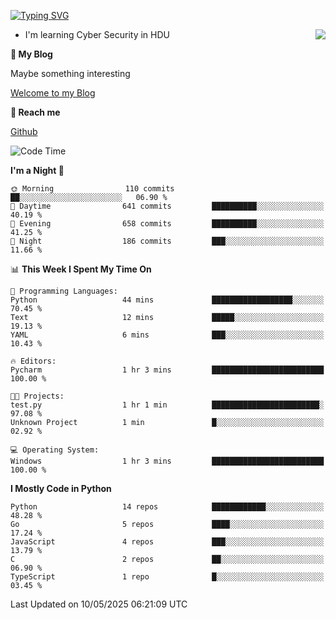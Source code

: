 [![Typing SVG](https://readme-typing-svg.herokuapp.com?font=Fira+Code&pause=1000&random=false&width=450&height=60&lines=Hello+%F0%9F%91%8B%F0%9F%8F%BB;I'm+JBNRZ)](https://git.io/typing-svg)

<a href="#">
  <img align="right" src="https://github-readme-stats.vercel.app/api?username=JBNRZ&show_icons=true&bg_color=15,f2f7fd,E0EAFC" />
</a>

- I'm learning Cyber Security in HDU

 **🌱 My Blog**

Maybe something interesting

[Welcome to my Blog](https://jbnrz.com.cn/)

 **💬 Reach me** 

[Github](https://github.com/JBNRZ)


<!--START_SECTION:waka-->
![Code Time](http://img.shields.io/badge/Code%20Time-1%2C173%20hrs%207%20mins-blue)

**I'm a Night 🦉** 

```text
🌞 Morning                110 commits         ██░░░░░░░░░░░░░░░░░░░░░░░   06.90 % 
🌆 Daytime                641 commits         ██████████░░░░░░░░░░░░░░░   40.19 % 
🌃 Evening                658 commits         ██████████░░░░░░░░░░░░░░░   41.25 % 
🌙 Night                  186 commits         ███░░░░░░░░░░░░░░░░░░░░░░   11.66 % 
```


📊 **This Week I Spent My Time On** 

```text
💬 Programming Languages: 
Python                   44 mins             ██████████████████░░░░░░░   70.45 % 
Text                     12 mins             █████░░░░░░░░░░░░░░░░░░░░   19.13 % 
YAML                     6 mins              ███░░░░░░░░░░░░░░░░░░░░░░   10.43 % 

🔥 Editors: 
Pycharm                  1 hr 3 mins         █████████████████████████   100.00 % 

🐱‍💻 Projects: 
test.py                  1 hr 1 min          ████████████████████████░   97.08 % 
Unknown Project          1 min               █░░░░░░░░░░░░░░░░░░░░░░░░   02.92 % 

💻 Operating System: 
Windows                  1 hr 3 mins         █████████████████████████   100.00 % 
```

**I Mostly Code in Python** 

```text
Python                   14 repos            ████████████░░░░░░░░░░░░░   48.28 % 
Go                       5 repos             ████░░░░░░░░░░░░░░░░░░░░░   17.24 % 
JavaScript               4 repos             ███░░░░░░░░░░░░░░░░░░░░░░   13.79 % 
C                        2 repos             ██░░░░░░░░░░░░░░░░░░░░░░░   06.90 % 
TypeScript               1 repo              █░░░░░░░░░░░░░░░░░░░░░░░░   03.45 % 
```




 Last Updated on 10/05/2025 06:21:09 UTC
<!--END_SECTION:waka-->
